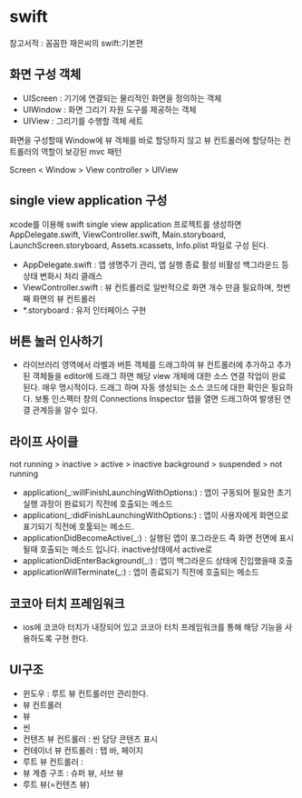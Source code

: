 # swift
참고서적 : 꼼꼼한 재은씨의 swift:기본편

## 화면 구성 객체
- UIScreen : 기기에 연결되는 물리적인 화면을 정의하는 객체
- UIWindow : 화면 그리기 자원 도구를 제공하는 객체
- UIView : 그리기를 수행할 객체 세트
  
화면을 구성할때 Window에 뷰 객체를 바로 할당하지 않고 뷰 컨트롤러에 할당하는 컨트롤러의 역할이 보강된 mvc 패턴
  
Screen < Window > View controller > UIView

## single view application 구성
xcode를 이용해 swift single view application 프로젝트를 생성하면 AppDelegate.swift, ViewController.swift, Main.storyboard, LaunchScreen.storyboard, Assets.xcassets, Info.plist 파일로 구성 된다. 
- AppDelegate.swift : 앱 생명주기 관리, 앱 실행 종료 활성 비활성 백그라운드 등 상태 변화시 처리 클래스
- ViewController.swift : 뷰 컨트롤러로 일반적으로 화면 개수 만큼 필요하며, 첫번째 화면의 뷰 컨트롤러
- *.storyboard : 유저 인터페이스 구현
  
## 버튼 눌러 인사하기
- 라이브러리 영역에서 라벨과 버튼 객체를 드래그하여 뷰 컨트롤러에 추가하고 추가된 객체들을 editor에 드래그 하면 해당 view 개체에 대한 소스 연결 작업이 완료 된다. 매우 명시적이다. 드래그 하며 자동 생성되는 소스 코드에 대한 확인은 필요하다. 보통 인스펙터 창의 Connections Inspector 탭을 열면 드래그하여 발생된 연결 관계등을 알수 있다.

## 라이프 사이클
not running > inactive > active > inactive background > suspended > not running
- application(_:willFinishLaunchingWithOptions:) : 앱이 구동되어 필요한 초기 실행 과정이 완료되기 직전에 호출되는 메소드
- application(_:didFinishLaunchingWithOptions:) : 앱이 사용자에게 화면으로 표기되기 직전에 호툴되는 메소드.
- applicationDidBecomeActive(_:) : 실행된 앱이 포그라운드 즉 화면 전면에 표시될때 호출되는 메소드 입니다. inactive상태에서 active로
- applicationDidEnterBackground(_:) : 앱이 백그라운드 상태에 진입했을때 호출
- applicationWillTerminate(_:) : 앱이 종료되기 직전에 호출되는 메소드

## 코코아 터치 프레임워크
- ios에 코코아 터치가 내장되어 있고 코코아 터치 프레임워크를 통해 해당 기능을 사용하도록 구현 한다.

## UI구조 
- 윈도우 : 루트 뷰 컨트롤러만 관리한다.
- 뷰 컨트롤러
- 뷰
- 씬
- 컨텐츠 뷰 컨트롤러 : 씬 담당 콘텐츠 표시
- 컨테이너 뷰 컨트롤러 : 탭 바, 페이지
- 루트 뷰 컨트롤러 : 
- 뷰 계층 구조 : 슈퍼 뷰, 서브 뷰
- 루트 뷰(=컨텐츠 뷰)

